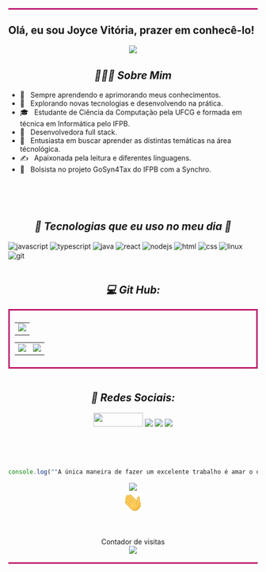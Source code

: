 <div style="border-top: 3px solid #bc1069;"></div>

## Olá, eu sou Joyce Vitória, prazer em conhecê-lo! 

<div align="center"><img src="https://readme-typing-svg.herokuapp.com?color=%2336BCF7&center=true&lines=<Seja+bem+vindo🖐️😁/>"/></div> 
<div align="center"> 
</div>

<h2 align="center"><i> 👨🏻‍💻 Sobre Mim  </i></h2>
<div style="display: inline_block">
<ul>
<li>🔭 &nbsp; Sempre aprendendo e aprimorando meus conhecimentos.</li>
<li>🤔 &nbsp; Explorando novas tecnologias e desenvolvendo na prática.</li>
<li>🎓 &nbsp; Estudante de Ciência da Computação pela UFCG e formada em técnica em Informática pelo IFPB.</li>
<li>💼 &nbsp; Desenvolvedora  full stack.</li>
<li>🌱 &nbsp; Entusiasta em buscar aprender as distintas temáticas na área técnológica.</li>
<li>✍️ &nbsp; Apaixonada pela leitura e diferentes linguagens.</li>
<li>🚀 &nbsp; Bolsista no projeto GoSyn4Tax do IFPB com a Synchro.</li>
</ul>
</div>


<br><br><br>


<h2 align="center"><i> 🌟 Tecnologias que eu uso no meu dia 🌟</i></h2>
<div style="display: inline_block">
  <img align="center" alt="javascript" src="https://img.shields.io/badge/JavaScript-F7DF1E?style=for-the-badge&logo=javascript&logoColor=black" />
  <img align="center" alt="typescript" src="https://img.shields.io/badge/TypeScript-007ACC?style=for-the-badge&logo=typescript&logoColor=white" />
  <img align="center" alt="java" src="https://img.shields.io/badge/Java-007396?style=for-the-badge&logo=java&logoColor=white" />
  <img align="center" alt="react" src="https://img.shields.io/badge/React-20232A?style=for-the-badge&logo=react&logoColor=61DAFB" />
  <img align="center" alt="nodejs" src="https://img.shields.io/badge/Node.js-43853D?style=for-the-badge&logo=node.js&logoColor=white" />
  <img align="center" alt="html" src="https://img.shields.io/badge/HTML-E34F26?style=for-the-badge&logo=html5&logoColor=white" />
  <img align="center" alt="css" src="https://img.shields.io/badge/CSS-1572B6?style=for-the-badge&logo=css3&logoColor=white" />
  <img align="center" alt="linux" src="https://img.shields.io/badge/Linux-FCC624?style=for-the-badge&logo=linux&logoColor=black" />
  <img align="center" alt="git" src="https://img.shields.io/badge/Git-F05032?style=for-the-badge&logo=git&logoColor=white" />
</div><br/>

<h2 align="center"><i> 💻 Git Hub: </i></h2>

<div align="center" style="border: 3px solid #bc1069; padding: 10px;">
   <table>
    <tr>
      <td>
        <img height="100%" src="https://github-readme-stats.vercel.app/api/top-langs/?username=joycevit&layout=compact&langs_count=50&theme=react"/>
      </td>
    </tr>
  </table>
  <table>
    <tr>
      <td>
        <img height="100%" src="https://github-readme-streak-stats.herokuapp.com?user=joycevit&theme=react&locale=pt_BR"/>
      </td>
      <td>
        <img height="100%" src="https://github-readme-stats.vercel.app/api?username=joycevit&show_icons=true&theme=react&include_all_comits=true&count_private=true"/>
      </td>
    </tr>
  </table>
</div>

<br>
<h2 align="center"><i> 🌌 Redes Sociais: </i></h2> 
<div align="center"> 
  <a href="https://gitlab.com/joyce.nascimento" target="_blank"><img height="28" width="100" src="https://img.shields.io/badge/GitLab-330F63?style=for-the-badge&logo=gitlab&logoColor=white" target="_blank"></a> 
  <a href="https://instagram.com/joyce_vitoriar/" target="_blank"><img src="https://img.shields.io/badge/-Instagram-%23E4405F?style=for-the-badge&logo=instagram&logoColor=white" target="_blank"></a>
  <a href ="joyce.nascimento@academico.ifbp.edu.br"><img src="https://img.shields.io/badge/-Gmail-%23333?style=for-the-badge&logo=gmail&logoColor=white" target="_blank"></a>
  <a href="https://www.linkedin.com/in/joyce-vitória-07745723b/" target="_blank"><img src="https://img.shields.io/badge/-LinkedIn-%230077B5?style=for-the-badge&logo=linkedin&logoColor=white" target="_blank"></a>  
</div>

<br><br><br>

```javascript
console.log(""A única maneira de fazer um excelente trabalho é amar o que você faz." - Steve Jobs");
```
         
<div align="center">
       <img src="https://readme-typing-svg.herokuapp.com?color=%2336BCF7&center=true&vCenter=true&lines=<Espero+que+tenha+gostado/>"/> 
</div>


<div align="center">
       <img src="https://raw.githubusercontent.com/ABSphreak/ABSphreak/master/gifs/Hi.gif" height="40px"/>
</div>
<br></br>
<p align="center"> 
  Contador de visitas<br>
  <img src="https://profile-counter.glitch.me/joycevit/count.svg" />
</p>

<div style="border-bottom: 3px solid #bc1069;"></div>
